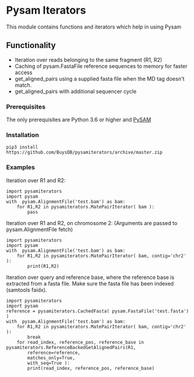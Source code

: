 # Pysam Iterators

This module contains functions and iterators which help in using Pysam

## Functionality

* Iteration over reads belonging to the same fragment (R1, R2)
* Caching of pysam.FastaFile reference sequences to memory for faster access
* get_aligned_pairs using a supplied fasta file when the MD tag doesn't match.
* get_aligned_pairs with additional sequencer cycle

### Prerequisites

The only prerequisites are Python 3.6 or higher and [PySAM](https://github.com/pysam-developers/pysam)

### Installation
```
pip3 install https://github.com/BuysDB/pysamiterators/archive/master.zip
```
### Examples

Iteration over R1 and R2:
```
import pysamiterators
import pysam
with  pysam.AlignmentFile('test.bam') as bam:
    for R1,R2 in pysamiterators.MatePairIterator( bam ):
        pass
```
Iteration over R1 and R2, on chromosome 2: (Arguments are passed to pysam.AlignmentFile fetch)
```
import pysamiterators
import pysam
with  pysam.AlignmentFile('test.bam') as bam:
    for R1,R2 in pysamiterators.MatePairIterator( bam, contig='chr2' ):
        print(R1,R2)
```

Iteration over query and reference base, where the reference base is extracted from a fasta file.
Make sure the fasta file has been indexed (samtools faidx).

```
import pysamiterators
import pysam
reference = pysamiterators.CachedFasta( pysam.FastaFile('test.fasta') )
with  pysam.AlignmentFile('test.bam') as bam:
    for R1,R2 in pysamiterators.MatePairIterator( bam, contig='chr2' ):
        break
    for read_index, reference_pos, reference_base in pysamiterators.ReferenceBackedGetAlignedPairs(R1,
        reference=reference,
        matches_only=True,
        with_seq=True ):
        print(read_index, reference_pos, reference_base)
```
